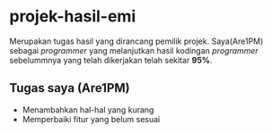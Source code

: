 # projek-hasil-emi
<p>
  Merupakan tugas hasil yang dirancang pemilik projek. Saya(Are1PM) sebagai <i>programmer</i> yang melanjutkan hasil kodingan <i>programmer</i> sebelummnya yang telah dikerjakan telah sekitar <b>95%</b>.
</p>

## Tugas saya (Are1PM)
- Menambahkan hal-hal yang kurang
- Memperbaiki fitur yang belum sesuai
